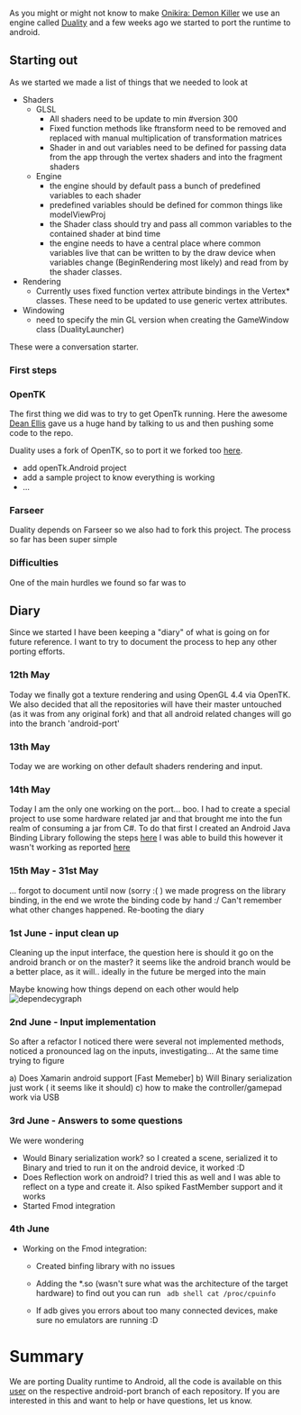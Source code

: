 
As you might or might not know to make [Onikira: Demon Killer](www.onikira.com) we use an engine called [Duality](http://duality.adamslair.net/) and a few weeks ago we started to port the runtime to android. 

## Starting out

As we started we made a list of things that we needed to look at

* Shaders
    * GLSL
        * All shaders need to be update to min #version 300
        * Fixed function methods like ftransform need to be removed and replaced with manual multiplication of transformation matrices
        * Shader in and out variables need to be defined for passing data from the app through the vertex shaders and into the fragment shaders
    * Engine
        * the engine should by default pass a bunch of predefined variables to each shader
        * predefined variables should be defined for common things like modelViewProj
        * the Shader class should try and pass all common variables to the contained shader at bind time
        * the engine needs to have a central place where common variables live that can be written to by the draw device when variables change (BeginRendering most likely) and read from by the shader classes.
* Rendering
    * Currently uses fixed function vertex attribute bindings in the Vertex* classes. These need to be updated to use generic vertex attributes.
* Windowing
    * need to specify the min GL version when creating the GameWindow class (DualityLauncher)

These were a conversation starter. 


### First steps

### OpenTK

The first thing we did was to try to get OpenTk running. Here the awesome [Dean Ellis](https://twitter.com/infspacestudios) gave us a huge hand by talking to us and then pushing some code to the repo. 

Duality uses a fork of OpenTK, so to port it we forked too [here][1].

* add openTk.Android project 
* add a sample project to know everything is working
* ...


### Farseer 

Duality depends on Farseer so we also had to fork this project. The process so far has been super simple



### Difficulties

One of the main hurdles we found so far was to 

## Diary

Since we started I have been keeping a "diary" of what is going on for future reference. I want to try to document the process to hep any other porting efforts.

### 12th May

Today we finally got a texture rendering and using OpenGL 4.4 via OpenTK.
We also decided that all the repositories will have their master untouched (as it was from any original fork) and that all android related changes will go into the branch 'android-port'

### 13th May 

Today we are working on other default shaders rendering and input.

### 14th May

Today I am the only one working on the port... boo. I had to create a special project to use some hardware related jar and that brought me into the fun realm of consuming a jar from C#.
To do that first I created an Android Java Binding Library following the steps [here](https://developer.xamarin.com/guides/android/advanced_topics/java_integration_overview/binding_a_java_library_(.jar)/) I was able to build this however it wasn't working as reported [here](https://forums.xamarin.com/discussion/42051/issues-binding-jar-file-a-few-classes-not-available#latest) 

### 15th May - 31st May

... forgot to document until now (sorry :( )
we made progress on the library binding, in the end we wrote the binding code by hand :/ 
Can't remember what other changes happened. Re-booting the diary

### 1st June - input clean up

Cleaning up the input interface, the question here is should it go on the android branch or on the master? it seems like the android branch would be a better place, as it will.. ideally in the future be merged into the main

Maybe knowing how things depend on each other would help
![dependecygraph](http://i.imgur.com/SPZYwfx.jpg?1)

### 2nd June -  Input implementation

So after a refactor I noticed there were several not implemented methods, noticed a pronounced lag on the inputs, investigating...
At the same time trying to figure 

a)  Does Xamarin android support [Fast Memeber]
b) Will Binary serialization just work ( it seems like it should)
c) how to make the controller/gamepad work via USB

### 3rd June - Answers to some questions

We were wondering 

* Would Binary serialization work? so I created a scene, serialized it to Binary and tried to run it on the android device, it worked :D 
* Does Reflection work on android? I tried this as well and I was able to reflect on a type and create it. Also spiked FastMember support and it works
*  Started Fmod integration

### 4th June

* Working on the Fmod integration: 
   * Created binfing library with no issues
   * Adding the *.so (wasn't sure what was the architecture of the target hardware) to find out you can run 
                 ` adb shell cat /proc/cpuinfo`

   * If adb gives you errors about too many connected devices, make sure no emulators are running :D
   

# Summary

We are porting Duality runtime to Android, all the code is available on this [user][1] on the respective android-port branch of each repository. If you are interested in this and want to help or have questions, let us know.

[1]:https://github.com/batbuild?tab=repositories
